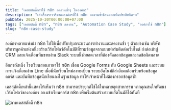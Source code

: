 ```yaml
---
title: "เคสสตัดดี้การใช้ n8n ลดงานซ้ำๆ ในองค์กร"
description: "เล่าเรื่องราวจริงขององค์กรที่ใช้ n8n ลดงานซ้ำซ้อนและเพิ่มประสิทธิภาพ"
pubDate: 2025-10-30T00:00:00+07:00
tags: ["เคสสตัดดี้ n8n", "n8n ลดงาน", "Automation Case Study", "องค์กรใช้ n8n"]
slug: "n8n-case-study"
---
```

องค์กรหลายแห่งนำ n8n ไปใช้เพื่อปรับปรุงกระบวนการทำงานและลดงานซ้ำ ๆ ตัวอย่างเช่น บริษัทบริการลูกค้าแห่งหนึ่งสร้างเวิร์กโฟลว์อัตโนมัติที่รวมข้อมูลจากแบบฟอร์มติดต่อเว็บไซต์ ส่งต่อเข้าสู่ CRM และแจ้งเตือนทีมขายผ่าน Slack ระบบนี้ช่วยลดเวลาที่ต้องคัดลอกข้อมูลและลดข้อผิดพลาด

อีกกรณีหนึ่ง โรงเรียนสอนภาษาใช้ n8n เชื่อม Google Forms กับ Google Sheets และระบบการแจ้งเตือนผ่าน Line เมื่อมีนักเรียนใหม่ลงทะเบียน ระบบอัตโนมัติส่งอีเมลต้อนรับพร้อมข้อมูลคอร์ส และบันทึกข้อมูลนักเรียนลงในฐานข้อมูล ทำให้เจ้าหน้าที่ไม่ต้องกรอกข้อมูลซ้ำ

เคสสตัดดี้เหล่านี้แสดงให้เห็นว่า n8n สามารถประยุกต์ใช้ได้ในหลายอุตสาหกรรม หากคุณสนใจพัฒนาเวิร์กโฟลว์ขององค์กร ลองเข้าเรียนคอร์ส n8n เพื่อเริ่มต้นสร้างระบบอัตโนมัติได้ทันที

![ภาพเคสสตัดดี้ n8n](n8n-case-study.jpg "เคสสตัดดี้ n8n")
